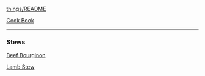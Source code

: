 [things/README](https://github.com/vmsmith/things/blob/master/README.md)

[Cook Book](https://github.com/vmsmith/CookBook/blob/master/README.md)  

----   

### Stews  

[Beef Bourginon](https://github.com/vmsmith/CookBook/blob/master/stews_beef_bourginon.md)    

[Lamb Stew](https://github.com/vmsmith/CookBook/blob/master/stews_lamb.md)    
